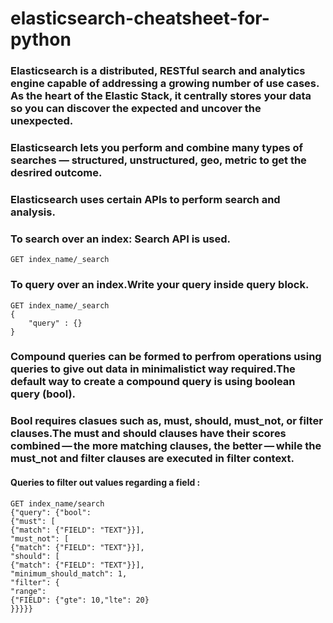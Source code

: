 # elasticsearch-cheatsheet-for-python

### Elasticsearch is a distributed, RESTful search and analytics engine capable of addressing a growing number of use cases. As the heart of the Elastic Stack, it centrally stores your data so you can discover the expected and uncover the unexpected.
### Elasticsearch lets you perform and combine many types of searches — structured, unstructured, geo, metric to get the desrired outcome.

### Elasticsearch uses certain APIs to perform search and analysis.
### To search over an index: Search API is used.
	GET index_name/_search
### To query over an index.Write your query inside query block.
	GET index_name/_search
	{	
		"query" : {}
	}
### Compound queries can be formed to perfrom operations using queries to give out data in minimalistict way required.The default way to create a compound query is using boolean query (bool).
### Bool requires clasues such as, must, should, must_not, or filter clauses.The must and should clauses have their scores combined — the more matching clauses, the better — while the must_not and filter clauses are executed in filter context.



#### Queries to filter out values regarding a field : 

	GET index_name/search
	{"query": {"bool":
	{"must": [
	{"match": {"FIELD": "TEXT"}}],
	"must_not": [
	{"match": {"FIELD": "TEXT"}}],
	"should": [
	{"match": {"FIELD": "TEXT"}}],
	"minimum_should_match": 1, 
	"filter": {
	"range": 
	{"FIELD": {"gte": 10,"lte": 20}
	}}}}}

	
